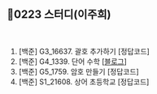 
## 📘0223 스터디(이주희)
</br>

1. [백준] G3_16637.	괄호 추가하기 [정답코드]
2. [백준] G4_1339.	단어 수학 [[블로그](https://velog.io/@erin_lee/BOJ-1339.-%EB%8B%A8%EC%96%B4-%EC%88%98%ED%95%99)]
3. [백준] G5_1759.	암호 만들기 [정답코드]
4. [백준] S1_21608.	상어 초등학교 [정답코드]
